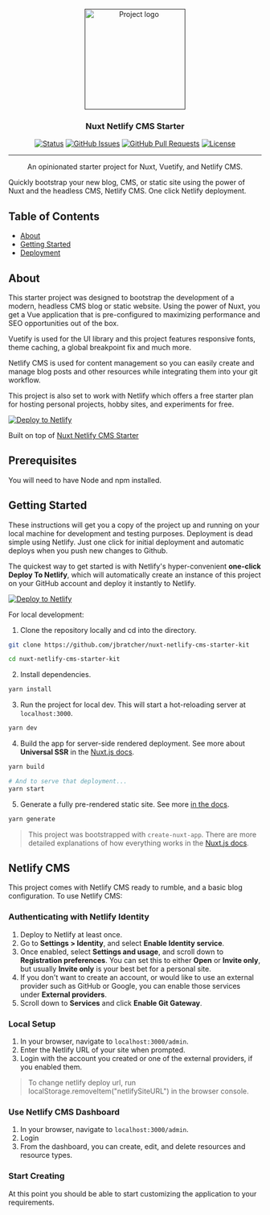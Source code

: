 <p align="center">
  <a href="" rel="noopener">
 <img width=200px height=200px src="https://i.imgur.com/D7cl5kX.png" alt="Project logo"></a>
</p>

<h3 align="center">Nuxt Netlify CMS Starter</h3>

<div align="center">

[![Status](https://img.shields.io/badge/status-active-success.svg)]()
[![GitHub Issues](https://img.shields.io/github/issues/jbratcher/nuxt-netlify-cms-starter-kit.svg)](https://github.com/jbratcher/nuxt-netlify-cms-starter-kit/issues)
[![GitHub Pull Requests](https://img.shields.io/github/issues-pr/jbratcher/nuxt-netlify-cms-starter-kit.svg)](https://github.com/jbratcher/nuxt-netlify-cms-starter-kit/pulls)
[![License](https://img.shields.io/badge/license-MIT-blue.svg)](/LICENSE)

</div>

---

<p align="center">An opinionated starter project for Nuxt, Vuetify, and Netlify CMS.

Quickly bootstrap your new blog, CMS, or static site using the power of Nuxt and the headless CMS, Netlify CMS. One click Netlify deployment.
<br>

</p>

## Table of Contents

- [About](#about)
- [Getting Started](#getting_started)
- [Deployment](#deployment)

## About <a name = "about"></a>

This starter project was designed to bootstrap the development of a modern, headless CMS blog or static website. Using the power of Nuxt, you get a Vue application that is pre-configured to maximizing performance and SEO opportunities out of the box.

Vuetify is used for the UI library and this project features responsive fonts, theme caching, a global breakpoint fix and much more.

Netlify CMS is used for content management so you can easily create and manage blog posts and other resources while integrating them into your git workflow.

This project is also set to work with Netlify which offers a free starter plan for hosting personal projects, hobby sites, and experiments for free.

[![Deploy to Netlify](https://www.netlify.com/img/deploy/button.svg)](https://app.netlify.com/start/deploy?repository=https://github.com/jbratcher/nuxt-netlify-cms-starter-kit)

Built on top of [Nuxt Netlify CMS Starter](https://github.com/xdesro/nuxt-netlify-cms-starter)

## Prerequisites

You will need to have Node and npm installed.

## Getting Started <a name = "getting_started"></a>

These instructions will get you a copy of the project up and running on your local machine for development and testing purposes. Deployment is dead simple using Netlify. Just one click for initial deployment and automatic deploys when you push new changes to Github.

The quickest way to get started is with Netlify's hyper-convenient **one-click Deploy To Netlify**, which will automatically create an instance of this project on your GitHub account and deploy it instantly to Netlify.

[![Deploy to Netlify](https://www.netlify.com/img/deploy/button.svg)](https://app.netlify.com/start/deploy?repository=https://github.com/jbratcher/nuxt-netlify-cms-starter-kit)

For local development:

1. Clone the repository locally and cd into the directory.

```bash
git clone https://github.com/jbratcher/nuxt-netlify-cms-starter-kit

cd nuxt-netlify-cms-starter-kit
```

2. Install dependencies.

```bash
yarn install
```

3. Run the project for local dev. This will start a hot-reloading server at `localhost:3000`.

```bash
yarn dev
```

4. Build the app for server-side rendered deployment. See more about **Universal SSR** in the [Nuxt.js docs](https://nuxtjs.org/guide#server-rendered-universal-ssr-).

```bash
yarn build

# And to serve that deployment...
yarn start
```

5. Generate a fully pre-rendered static site. See more [in the docs](https://nuxtjs.org/guide#static-generated-pre-rendering-).

```bash
yarn generate
```

> This project was bootstrapped with `create-nuxt-app`. There are more detailed explanations of how everything works in the [Nuxt.js docs](https://nuxtjs.org).

## Netlify CMS

This project comes with Netlify CMS ready to rumble, and a basic blog configuration. To use Netlify CMS:

### Authenticating with Netlify Identity

1. Deploy to Netlify at least once.
2. Go to **Settings > Identity**, and select **Enable Identity service**.
3. Once enabled, select **Settings and usage**, and scroll down to **Registration preferences**. You can set this to either **Open** or **Invite only**, but usually **Invite only** is your best bet for a personal site.
4. If you don't want to create an account, or would like to use an external provider such as GitHub or Google, you can enable those services under **External providers**.
5. Scroll down to **Services** and click **Enable Git Gateway**.

### Local Setup

1. In your browser, navigate to `localhost:3000/admin`.
2. Enter the Netlify URL of your site when prompted.
3. Login with the account you created or one of the external providers, if you enabled them.

> To change netlify deploy url, run localStorage.removeItem("netlifySiteURL") in the browser console.

### Use Netlify CMS Dashboard

1. In your browser, navigate to `localhost:3000/admin`.
2. Login
3. From the dashboard, you can create, edit, and delete resources and resource types.

### Start Creating

At this point you should be able to start customizing the application to your requirements.
